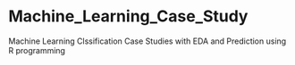 # Machine_Learning_Case_Study

Machine Learning Clssification Case Studies with EDA and Prediction using R programming
